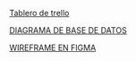 [Tablero de trello](https://trello.com/b/vmJ6OZhq/listener)

[DIAGRAMA DE BASE DE DATOS](https://drive.google.com/file/d/1Zq2aOWdI9NWxle5ZmXjdMKqwevfMK6R-/view?usp=sharing)

[WIREFRAME EN FIGMA](https://www.figma.com/file/LvO09wSa6gZkCouRm8FWrG/My-Listener?type=design&node-id=0-1&mode=design&t=hFo8TyIiSBC4OnWw-0)